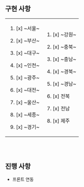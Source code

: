 ## 구현 사항

<table>
  <tr>
    <td>
      
1. [x] ~서울~
2. [x] ~부산~
3. [x] ~대구~
4. [x] ~인천~
5. [x] ~광주~
6. [x] ~대전~
7. [x] ~울산~
8. [x] ~세종~
9. [x] ~경기~

      </td>
      <td>

    1. [x] ~강원~
    2. [x] ~충북~
    3. [x] ~충남~
    4. [x] ~경북~
    5. [x] ~경남~
    6. [x] 전북
    7. [x] 전남
    8. [x] 제주

          </td>
        </tr>

    </table>
    <br /><br />

## 진행 사항

- 프론트 연동
